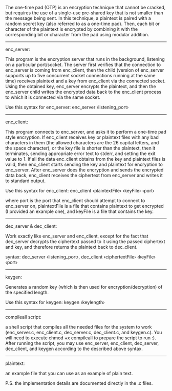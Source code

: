 The one-time pad (OTP) is an encryption technique that cannot be cracked, but requires the use of a single-use pre-shared key that is not smaller 
than the message being sent. In this technique, a plaintext is paired with a random secret key (also referred to as a one-time pad). Then, each bit 
or character of the plaintext is encrypted by combining it with the corresponding bit or character from the pad using modular addition.

---------------------------------------------

enc_server:

This program is the encryption server that runs in the background, listening on a particular port/socket. The server first verifies that 
the connection to enc_server is coming from enc_client, then the child (version of enc_server supports up to five concurrent socket connections running at the same time) 
receives plaintext and a key from enc_client via the connected socket. Using the obtained key, enc_server encrypts the plaintext, and then the enc_server 
child writes the encrypted data back to the enc_client process to which it is connected via the same socket.

Use this syntax for enc_server: enc_server ‹listening_port›

---------------------------------------------

enc_client:

This program connects to enc_server, and asks it to perform a one-time pad style encryption. If enc_client receives key or plaintext files with any bad characters in them (the allowed 
characters are the 26 capital letters, and the space character), or the key file is shorter than the plaintext, 
then it terminates, sending appropriate error text to stderr, and setting the exit value to 1. If all the data enc_client obtains from the key and plaintext files is valid, then enc_client starts sending the key and 
plaintext for encryption to enc_server. After enc_server does the encryption and sends the encrypted data back, enc_client receives the ciphertext from enc_server and writes it to standard output.

Use this syntax for enc_client: enc_client ‹plaintextFile› ‹keyFile› ‹port›

where port is the port that enc_client should attempt to connect to enc_server on, plaintextFile is a file that contains plaintext to get encrypted (I provided an example one), and keyFile is a file that contains the key.

---------------------------------------------

dec_server & dec_client:

Work exactly like enc_server and enc_client, except for the fact that dec_server decrypts the ciphertext passed to it using the passed ciphertext and key, and therefore returns the plaintext back to dec_client.

syntax: dec_server ‹listening_port›, dec_client ‹ciphertextFile› ‹keyFile› ‹port›

---------------------------------------------

keygen:

Generates a random key (which is then used for encryption/decryption) of the specified length.

Use this syntax for keygen: keygen ‹keylength›

---------------------------------------------

compileall script:

a shell script that compiles all the needed files for the system to work (enc_server.c, enc_client.c, dec_server.c, dec_client.c, and keygen.c). You will need to 
execute chmod +x compileall to prepare the script to run :). After running the script, you may use enc_server, enc_client, dec_server, dec_client, and keygen according to the described above syntax.

---------------------------------------------

plaintext:

an example file that you can use as an example of plain text.

P.S. the implementation details are documented directly in the .c files.
